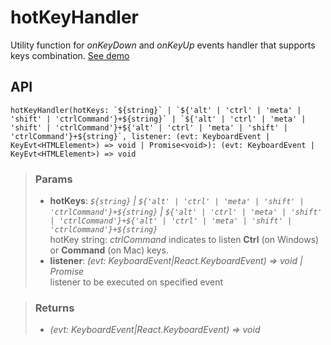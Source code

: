# hotKeyHandler
Utility function for _onKeyDown_ and _onKeyUp_ events handler that supports keys combination. [See demo](https://nDriaDev.io/react-tools/#/utils/hotKeyHandler)

## API

```tsx
hotKeyHandler(hotKeys: `${string}` | `${'alt' | 'ctrl' | 'meta' | 'shift' | 'ctrlCommand'}+${string}` | `${'alt' | 'ctrl' | 'meta' | 'shift' | 'ctrlCommand'}+${'alt' | 'ctrl' | 'meta' | 'shift' | 'ctrlCommand'}+${string}`, listener: (evt: KeyboardEvent | KeyEvt<HTMLElement>) => void | Promise<void>): (evt: KeyboardEvent | KeyEvt<HTMLElement>) => void
```

> ### Params
>
> - __hotKeys__: _`${string}` | `${'alt' | 'ctrl' | 'meta' | 'shift' | 'ctrlCommand'}+${string}` | `${'alt' | 'ctrl' | 'meta' | 'shift' | 'ctrlCommand'}+${'alt' | 'ctrl' | 'meta' | 'shift' | 'ctrlCommand'}+${string}`_  
hotKey string: _ctrlCommand_ indicates to listen __Ctrl__ (on Windows) or __Command__ (on Mac) keys.
> - __listener__: _(evt: KeyboardEvent|React.KeyboardEvent<HTMLElement>) => void | Promise<void>_  
listener to be executed on specified event
>

> ### Returns
>
> 
> - _(evt: KeyboardEvent|React.KeyboardEvent<HTMLElement>) => void_  
>